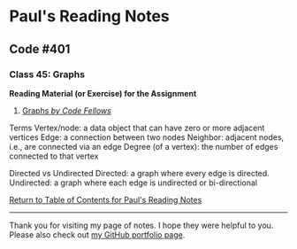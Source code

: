 # Paul's Reading Notes

## Code #401

### Class 45: Graphs

**Reading Material (or Exercise) for the Assignment**
1. [Graphs *by Code Fellows*](https://codefellows.github.io/common_curriculum/data_structures_and_algorithms/Code_401/class-35/resources/graphs.html)

Terms
Vertex/node: a data object that can have zero or more adjacent vertices
Edge: a connection between two nodes
Neighbor: adjacent nodes, i.e., are connected via an edge
Degree (of a vertex): the number of edges connected to that vertex

Directed vs Undirected
Directed: a graph where every edge is directed.
Undirected: a graph where each edge is undirected or bi-directional






[Return to Table of Contents for Paul's Reading Notes](https://paul-leonard.github.io/reading-notes/ "Go back to find more notes!")



---



Thank you for visiting my page of notes.  I hope they were helpful to you.  Please also check out [my GitHub portfolio page](https://github.com/paul-leonard "Paul's GitHub Portfolio").